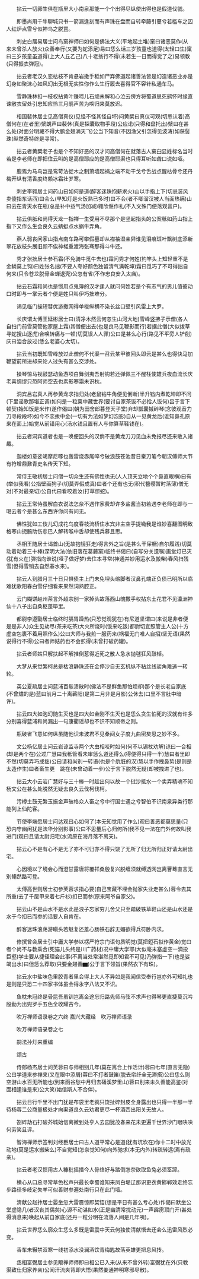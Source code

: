<!-- { "loadSidebar": true } -->
　　拈云一切卵生俱在瓶里大小南泉那能一个个出得尽纵使出得也是假道伐虢。

　　即墨尚用千牛聊城只书一箭漏逢刻而有声珠在盘而自转牵藤引蔓兮若槛车之囚人红炉点雪兮似神鸟之脱罝。

　　刺史白居易居士问鸟窠禅师曰如何是佛法大义(平地起土堆)窠曰诸恶莫作(从来未曾杀人放火)众善奉行(又要为蛇添足)易曰恁么话三岁孩童也道得(太轻口生)窠曰三岁孩童虽道得(上大人丘乙己)八十老翁行不得(未若生一日而得觉了之)易领教(只得振衣弹冠)。

　　拈云者老汉久恋枯枝不肯悬岩撒手秪如尸弃佛道起诸善法皆是幻造诸恶业亦是幻身如聚沫心如风幻出无根无实性你作么生行履去喜得官不容针私通车马。

　　雪静珠林扣一枝权拈黄叶赚啼儿石顽未解和心泣云傍方将蜀道思死鹞怀时缘直谏敝衣留处引忠知应怜三月鹃声苦为唤归来莫放迟。

　　相国裴休居士见高僧真仪(见怪不怪其怪自坏)问黄檗曰真仪可观(切忌认着)高僧何在(在者里)檗朗声曰裴休(真是探囊取物手段)公应诺(只得和盘托出)檗曰在甚么处(对面分明藏不得大鹏金翅满天飞)公当下知音(不因渔父引怎得见波涛)如获髻珠(纵然奇特终是寻常)。

　　拈云者黄檗老子也是个不知好恶的汉才问高僧何在就落古人窠臼显姓标名当时若是李老师在即把住云叫的是高僧耶应的是高僧耶渠也只得耳听如聋口说如哑。

　　鹿焉为马鸟岂是鸾苛法徙木之制萧墙起祸之端不动干戈兮舌战点醒枯骨兮还丹梅开纵有清香度终赖冰霜壮岁寒。

　　刺史李翱居士问药山曰如何是道(醉客迷珠抱薪求火)山以手指上下(切忌装风卖傻指东话西)曰会么(早知灯是火饭熟已多时)曰不会(者不唧溜汉被人当面热瞒)山曰云在青天水在瓶(总是补中益气汤加减)翱欣惬作礼(不入文殊门便落观音户)。

　　拈云俱胝和尚得天龙一指禅一生受用不尽那个是竖起指头的公案秪如药山指上指下又作么生会良久云蜻蜓点水蜗牛弄角。

　　燕人弱丧问家山指点南车路可攀假墓却从襟袖湿亲舁谁见泪痕斑叶飘树底添新翠花放枝头展旧颜不俟神槎重渡海张骞那得斗牛还。

　　秀才张拙居士参石霜(不免骑牛觅牛去也)霜问秀才何姓(钓竿头上知轻重不是金鳞莫上钩)曰姓张名拙(不要人夸好颜色独留清气满乾坤)霜曰觅巧了不可得拙自何来(只令苍龙脱骨金蝉退壳)公忽有省(不作忠良安入太庙)。

　　拈云石霜和尚也是惯用点鬼簿的汉才逢人就问何姓若是个有志气的男儿值彼动口时即与一掌云者个便是姓只叫伊巧拙难分。

　　谒见临门操短彗优游撒网得单梭纵横不染长丝口壁引风雷上大罗。

　　长庆谓太傅王延彬居士曰(清净木然云何忽生山河大地)雪峰竖拂子示僧(各人自扫门前雪莫管他家屋上霜)其僧便出去(也是良马见鞭影而行)若据此僧(大似拨草寻蛇搜山逐虎)合唤转痛与一顿(切莫误人人罪)公曰是甚么心行(路见不平旁人铲削)庆曰洎合放过(恁么老婆心太切)。

　　拈云当初既知雪峰放过此僧何不代渠一召云某甲彼回头即云是甚么也得快马加鞭望前所进却来论人过失有甚么交涉处。

　　操琴惊马视鼓瑟动鱼游项白舞剑夷吾射钩若还弹佩三不醒枉使雄兵夜血流长庆老喜绸缪只恐阿师空去也素影寒霜未识秋。

　　洞宾吕岩真人再参黄龙求指归处(老鼠钻牛角便见倒断)半升铛内煮乾坤即不问(下里谣歌那堪正调)如何是一粒粟中藏世界(要讨自家茶饭不必拾人饭何)吕于言下顿契(始知饭是米作)遂作偈曰(朝为田舍郎暮登天子堂)弃却瓢囊摵碎琴(念彼观音力刀寻段段坏)如今不恋汞中金(一切有为法如梦幻泡影)自从一见黄龙后(谁知鼻孔原来在面上)始觉从前错用心(汤水钱且置有人与你算草鞋钱在)。

　　拈云者洞宾道者也是一唤便回头的汉倘不是黄龙刀刀见血未免报尽还来散入诸趣。

　　迦楼如意娑竭摩尼啄也轰雷烧赤尾啐兮破浪鼓苍池昔日秦刀笔今朝汉傅师大节有符增鼎鼐青史名传天下知。

　　常侍王敬初居士问僧一切众生还有佛性也无(人人顶天立地个个鼻直眼横)曰有(举似我看)公指壁画狗子(切莫弄假成真)曰者个还有也无(积代簪缨暂时落薄)僧无对(不对最亲切)公自代曰看咬着汝(打草惊蛇)。

　　拈云王常侍虽解白衣说法怎奈不遇作家费却许多盐酱当初若遇李老师在即与一喝云者个是甚么东西许你问有问无。

　　佛性犹如工伎儿幻成花鸟度春枝流桥住水宾非主空手提锄我是谁妙喜翻图明致格寒山扼腕助伤悲巴人解转喉中舌却使残兵慕且思。

　　丞相王随居士谒首山(无故抱镜狂走)得言外之旨(是甚么干屎橛)自尔履践(切莫动着动着三十棒)深明大法(依旧落在葛藤窠)临终书偈曰(自写分关遗嘱)画堂灯已灭(犹有火在)弹指向谁说(哑子做好梦)去住本寻常(神通并妙用运水及搬柴)春风扫残雪(但得雪销去自然春水来)。

　　拈云人到腊月三十日只惧债主上门未免埋头缩脚者汉鼻孔端正负债已明所以临难犹歌阳春白雪仔细看来果然词熟腔正。

　　云门糊饼赵州茶言外超宗别一家掉头故落西山魄撒手权拈东土花君不见瀛洲神仙十八子出自桑枢蓬筚里。

　　都尉李遵勖居士临终时膈胃躁热(只恐觉观犹在)有尼道坚谓曰(来说是非者便是是非人)众生见劫尽(茶来吃茶)大火所烧时(饭来吃饭)都尉切宜照管主人公(十方虚空包裹不着用照作么)公曰大师与我煎一服药来(祸福无门唯人自招)坚无语(果然说得行不得)公曰者师姑药也不会煎得(未曾打破药罐)。

　　拈云者师姑只解扶起不解推倒惹得近死之散人急水抛毬狂风鼓棹。

　　大梦从来觉繁柯总是枯浪静珠还在金停沙自无玄机纵不粘丝线裟角难逃一转轮。

　　英公夏疏居士问蓝浦百骸溃散时(佛法不是鲜鱼那怕烦却)那个是长老自家底(不曾熽的是)蓝曰前月二十离蕲阳(是第二月非是月影)公休去(口里不言肚中暗许)。

　　拈云四大如泡幻随生灭也是四大如金刚不生灭也是恁么贪生怕死的汉就有许多分别喜得蓝浦和尚漏出一句康衢谣却也不识不知顺帝之则。

　　瓶破雀飞意如何纵虽随他识未波君不见桑间女子度九曲密矣思之妙不多。

　　文公杨亿居士问云岩谅监寺两个大虫相咬时如何(何不以锡杖劝解)谅曰一合相(却是两个在)公过广慧曰我秪管看未审恁么道还得么(得便得只得一半)慧曰者里即不然(切莫弄巧成拙)公曰请和尚别一转语(也是个肮脏的汉)慧以手作拽鼻势(是则是太造作生)曰者畜生更　跳在(未曾动着一步)公于言下脱然无疑(却被拽进了也)。

　　拈云大小云岩广慧好与三十棒一时趁出何以故一个挝沙抵水一个卖弄精魂不知杨文公在甚么处脱然无疑去良久云伐柯伐柯。

　　污樽土鼓无繁玉振金声破格众人畜之兮中行国士遇之兮智伯不识南泉异类行那能列上仙陀客。

　　节使李端愿居士问达观曰心如何了(本无知觉用了作么)观曰善恶都莫思量(只恐内守幽闲犹是法华分别影事)公曰不思量后心归何所(我不见一法在门外何故叫我进门)观曰且请太尉归宅(水流原在海月落不离天)。

　　拈云心不是有心不是无了亦不可归亦不得只饶了无所了归无所归正好请太尉出宅。

　　心因境以了境会心而澄甘露唐将覆祥桑殷复兴脱缠须就缚透网岂离罾蓦直言无别翛然路可登。

　　太傅高世则居士初参芙蓉求指心要(自己宝藏不埋会抛家失业走甚么)蓉令去其所重(去了千层甲来着七斤衫)扣已而参(原来阿爷自家父)。

　　拈云山不是山水不是水此是浪子忘家穷儿舍父只至踏破铁草鞋山还是山水还是水于今扣已而参的话要人自肯在。

　　醉客迷珠浪荡游瞋头若魅复还羞心肠铁石辞无媚欲得兵符卧内求。

　　修撰曾会居士引中庸大学参以楞严符宗门语句质明觉(莫把鋀石拟作黄金)觉曰者个尚不与教乘合(死猫儿头终是川广药材)况中庸大学耶(大似毫末塞虚空一滴投巨壑)学士要从捷径理会此事(不离当处常湛然觅即知君不可见)乃弹指一下(也是娑竭出水)曰但恁么荐取(只要金翅善▆)公于言下领旨(果然衣下有珠)。

　　拈云水中盐味色里胶青者里会得上大人不异如是我闻信受奉行岂亦外可知礼也是则是只恐二十四家书体虽会得永字八法又不识。

　　鱼枕未冠终是骨昆吾虽钏岂离金途忘归路先师马弦不求声也得琴更直捷莫沉吟殷勤为出兜罗手五色全收耀古今。

　　吹万禅师语录卷之六终
嘉兴大藏经　吹万禅师语录


　　吹万禅师语录卷之七

　　嗣法孙灯来重编

　　颂古

　　侍郎杨杰居士问芙蓉曰与师相别几年(莫在离合上作活计)蓉曰七年(直言无隐)公曰学道来参禅来(又在眼中添屑)蓉曰不打者鼓笛(脱去帘纤全无滞搭)公曰恁么则空游山水百无所能也(到来函谷愁中月归去磻溪梦里山)蓉曰别来未久善能高鉴(对面相逢谁是来)公大笑(始信斯人不合伴)。

　　拈云日行千里不出门犹是布袋里老鸦只饶扯碎封皮全身露出也只得一半那一半待杨蓉二公商量极处才向渠道良久云劝君更尽一杯酒西出阳关无故人。

　　劄碎劫石打破芥城始信离微到处亨人去园犹茂春来花未更遍千世界沙门眼吷吷何劳笑且评。

　　智海禅师示签判刘经臣居士曰古人道平常心是道(犹有坑坎在)你十二时中放光动地(莫是运水搬柴么)不自觉知(怎奈觉知何)向外驰求(本无内外)转疏转远(焉有疏亲)。

　　拈云者老汉惯用古人糠秕摇播今人骨络好与踏倒怎奈欲取鱼兔必须筌蹄。

　　横心从口总寻常草色松声兴最长幸蜀谁知来凤白堤辽那识更衣黄邯郸效走终忘步路径多岐定失羊可似善财参遍处南行只在此门墙。

　　清献公赵抃居士晏坐忽大雷震惊即契悟(想是平日有甚么亏心处)作偈曰默坐公堂虚隐几(者汉丧其偶矣)心源不动湛如水(正是幽清常扰动元)一声霹雳顶门开(甚处得消息来)唤起从前自家底(还丹一粒分明在流落人间是几年咦)。

　　拈云世界恁么廓众生恁么多既是雷震中天云何独使清献悟去还会么迅雷风烈必变。

　　香车未辗禁双寒一线初添水没澜酒饮青梅匙故落英雄更把息风抟。

　　丞相富弼居士参见颙禅师师即曰相公已入来(从来不曾外转)富弼犹在外(只教渠致仕归家养亲)公闻汗流夹背即大悟(果然姜通神明寒邪尽散)。

